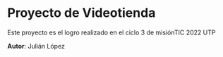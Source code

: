 # Proyecto de Videotienda
Este proyecto es el logro realizado en el ciclo 3 de misiónTIC 2022 UTP

**Autor**: Julián López